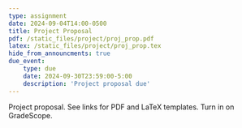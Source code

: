 ```yaml
---
type: assignment
date: 2024-09-04T14:00-0500
title: Project Proposal
pdf: /static_files/project/proj_prop.pdf
latex: /static_files/project/proj_prop.tex
hide_from_announcments: true
due_event: 
    type: due
    date: 2024-09-30T23:59:00-5:00
    description: 'Project proposal due'
---
```

Project proposal. See links for PDF and LaTeX templates. Turn in on GradeScope.
